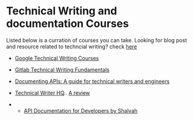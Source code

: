 

# Technical Writing and documentation Courses

Listed below is a curration of courses you can take. Looking for blog post and resource related to techncial writing? check [here](https://github.com/Bennykillua/Getting-started-in-Technical-Writing/blob/main/Technical%20Writing%20Resources.md)


- [Google Technical Writing Courses](https://developers.google.com/tech-writing)

- [Gitlab Technical Writing Fundamentals](https://about.gitlab.com/handbook/engineering/ux/technical-writing/fundamentals/)

- [Documenting APIs: A guide for technical writers and engineers](https://idratherbewriting.com/learnapidoc/)

- [Technical Writer HQ](https://technicalwriter.teachable.com/p/home?referral_code=6TJ7SI).. [A review](https://www.everythingtechnicalwriting.com/review-of-the-technical-writer-certification-course/)

- - [API Documentation for Developers by Shalvah](https://apidocsfordevs.com/)
